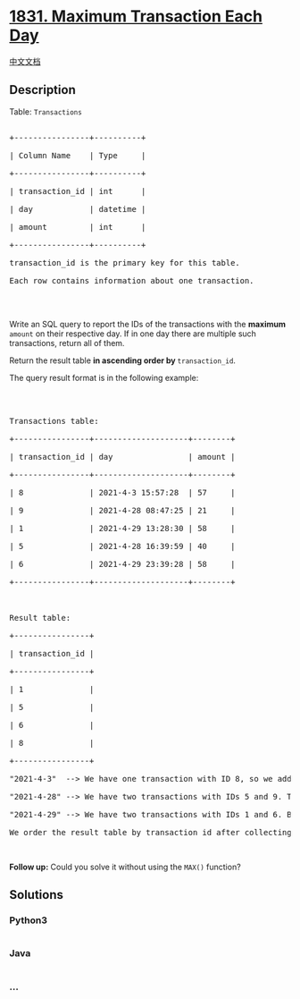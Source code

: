 # [1831. Maximum Transaction Each Day](https://leetcode.com/problems/maximum-transaction-each-day)

[中文文档](/solution/1800-1899/1831.Maximum%20Transaction%20Each%20Day/README.md)

## Description

<p>Table: <code>Transactions</code></p>



<pre>

+----------------+----------+

| Column Name    | Type     |

+----------------+----------+

| transaction_id | int      |

| day            | datetime |

| amount         | int      |

+----------------+----------+

transaction_id is the primary key for this table.

Each row contains information about one transaction.

</pre>



<p>&nbsp;</p>



<p>Write an SQL query to report the IDs of the transactions with the <strong>maximum</strong> <code>amount</code> on their respective day. If in one day there are multiple such transactions, return all of them.</p>



<p>Return the result table <strong>in ascending order by </strong><code>transaction_id</code>.</p>



<p>The query result format is in the following example:</p>



<p>&nbsp;</p>



<pre>

Transactions table:

+----------------+--------------------+--------+

| transaction_id | day                | amount |

+----------------+--------------------+--------+

| 8              | 2021-4-3 15:57:28  | 57     |

| 9              | 2021-4-28 08:47:25 | 21     |

| 1              | 2021-4-29 13:28:30 | 58     |

| 5              | 2021-4-28 16:39:59 | 40     |

| 6              | 2021-4-29 23:39:28 | 58     |

+----------------+--------------------+--------+



Result table:

+----------------+

| transaction_id |

+----------------+

| 1              |

| 5              |

| 6              |

| 8              |

+----------------+

&quot;2021-4-3&quot;  --&gt; We have one transaction with ID 8, so we add 8 to the result table.

&quot;2021-4-28&quot; --&gt; We have two transactions with IDs 5 and 9. The transaction with ID 5 has an amount of 40, while the transaction with ID 9 has an amount of 21. We only include the transaction with ID 5 as it has the maximum amount this day.

&quot;2021-4-29&quot; --&gt; We have two transactions with IDs 1 and 6. Both transactions have the same amount of 58, so we include both in the result table.

We order the result table by transaction_id after collecting these IDs.</pre>



<p>&nbsp;</p>

<p><strong>Follow up:</strong> Could you solve it without using the <code>MAX()</code> function?</p>

## Solutions

<!-- tabs:start -->

### **Python3**

```python

```

### **Java**

```java

```

### **...**

```

```

<!-- tabs:end -->
